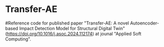 # Transfer-AE
#Reference code for published paper "Transfer-AE: A novel Autoencoder-based Impact Detection Model for Structural Digital Twin"(https://doi.org/10.1016/j.asoc.2024.112174) at jounal "Applied Soft Computing".
